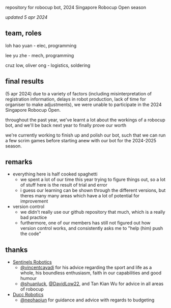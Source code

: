 repository for robocup bot, 2024 Singapore Robocup Open season

*updated 5 apr 2024*
## team, roles
loh hao yuan - elec, programming

lee yu zhe - mech, programming

cruz low, oliver ong - logistics, soldering

## final results
(5 apr 2024) 
due to a variety of factors (including misinterpretation of registration information, delays in robot production, lack of time for organiser to make adjustments), we were unable to participate in the 2024 Singapore Robocup Open.

throughout the past year, we've learnt a lot about the workings of a robocup bot, and we'll be back next year to finally prove our worth

we're currently working to finish up and polish our bot, such that we can run a few scrim games before starting anew with our bot for the 2024-2025 season.

## remarks
* everything here is half cooked spaghetti
    * we spent a lot of our time this year trying to figure things out, so a lot of stuff here is the result of trial and error
    * i guess our learning can be shown through the different versions, but theres many many areas which have a lot of potential for improvement
* version control
    * we didn't really use our github repository that much, which is a really bad practice
    * furthermore, one of our members has still not figured out how version control works, and consistently asks me to "help (him) push the code"  

## thanks
* [Sentinels Robotics](https://github.com/senrobo)
    * [@vincentcayadi](https://github.com/vincentcayadi) for his advice regarding the sport and life as a whole, his boundless enthusiasm, faith in our capabilities and good humour
    * [@shuanluck](https://github.com/shuanluck), [@DavidLow22](https://github.com/DavidLow22), and Tan Kian Wu for advice in all areas of robocup
* [Ducc Robotics](https://github.com/8076ducc)
    * [@neohaojun](https://github.com/neohaojun) for guidance and advice with regards to budgeting
